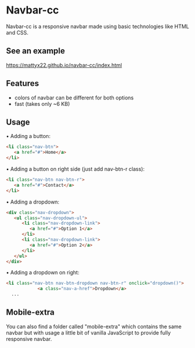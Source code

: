 # Navbar-cc
Navbar-cc is a responsive navbar made using basic technologies like HTML and CSS.

## See an example
https://mattyx22.github.io/navbar-cc/index.html

## Features 
- colors of navbar can be different for both options
- fast (takes only ~6 KB)

## Usage
• Adding a button:
```html
<li class="nav-btn">
   <a href="#">Home</a>
</li>
```

• Adding a button on right side (just add nav-btn-r class):
```html
<li class="nav-btn nav-btn-r">
   <a href="#">Contact</a>
</li>
```

• Adding a dropdown:
```html
<div class="nav-dropdown">
   <ul class="nav-dropdown-ul">
      <li class="nav-dropdown-link">
         <a href="#">Option 1</a>
      </li>
      <li class="nav-dropdown-link">
         <a href="#">Option 2</a>
      </li>
   </ul>
</div>
```

• Adding a dropdown on right:
```html
<li class="nav-btn nav-btn-dropdown nav-btn-r" onclick="dropdown()">
            <a class="nav-a-href">Dropdown</a>
  ...
```

## Mobile-extra
You can also find a folder called "mobile-extra" which contains the same navbar but with usage a little bit of vanilla JavaScript to provide fully responsive navbar.



